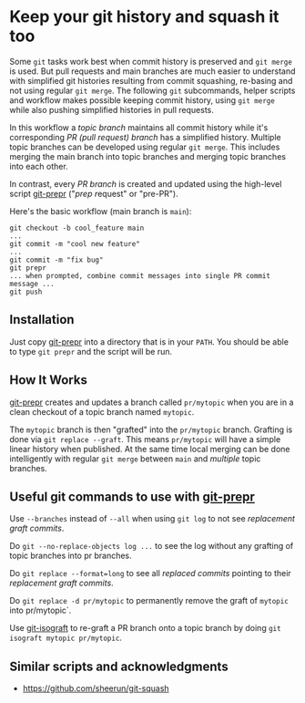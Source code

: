 Keep your git history and squash it too
=======================================

Some `git` tasks work best when commit history is preserved and `git merge` is
used. But pull requests and main branches are much easier to understand with
simplified git histories resulting from commit squashing, re-basing and not
using regular `git merge`.
The following `git` subcommands, helper scripts and workflow makes possible
keeping commit history, using `git merge` while also pushing simplified
histories in pull requests.

In this workflow a *topic branch* maintains all commit history while it's
corresponding *PR (pull request) branch* has a simplified history.  Multiple
topic branches can be developed using regular `git merge`. This includes
merging the main branch into topic branches and merging topic branches into
each other.

In contrast, every *PR branch* is created and updated using the high-level
script [git-prepr](bin/git-prepr) ("*prep* *r*equest" or "pre-PR").

Here's the basic workflow (main branch is `main`):

```
git checkout -b cool_feature main
...
git commit -m "cool new feature"
...
git commit -m "fix bug"
git prepr
... when prompted, combine commit messages into single PR commit message ...
git push
```

Installation
------------

Just copy [git-prepr](bin/git-prepr) into a directory that is in your `PATH`.
You should be able to type `git prepr` and the script will be run.

How It Works
------------

[git-prepr](bin/git-prepr) creates and updates a branch called `pr/mytopic`
when you are in a clean checkout of a topic branch named `mytopic`.

The `mytopic` branch is then "grafted" into the `pr/mytopic` branch. Grafting
is done via `git replace --graft`. This means `pr/mytopic` will have a simple
linear history when published. At the same time local merging can be done
intelligently with regular `git merge` between `main` and *multiple* topic
branches.

Useful git commands to use with [git-prepr](bin/git-prepr)
----------------------------------------------------------

Use `--branches` instead of `--all` when using `git log` to not see
*replacement graft commits*.

Do `git --no-replace-objects log ...` to see the log without any grafting of
topic branches into pr branches.

Do `git replace --format=long` to see all *replaced commits* pointing to their
*replacement graft commits*.

Do `git replace -d pr/mytopic` to permanently remove the graft of `mytopic`
into pr/mytopic`.

Use [git-isograft](bin/git-isograft) to re-graft a PR branch onto a topic
branch by doing `git isograft mytopic pr/mytopic`.


Similar scripts and acknowledgments
-----------------------------------

* https://github.com/sheerun/git-squash

